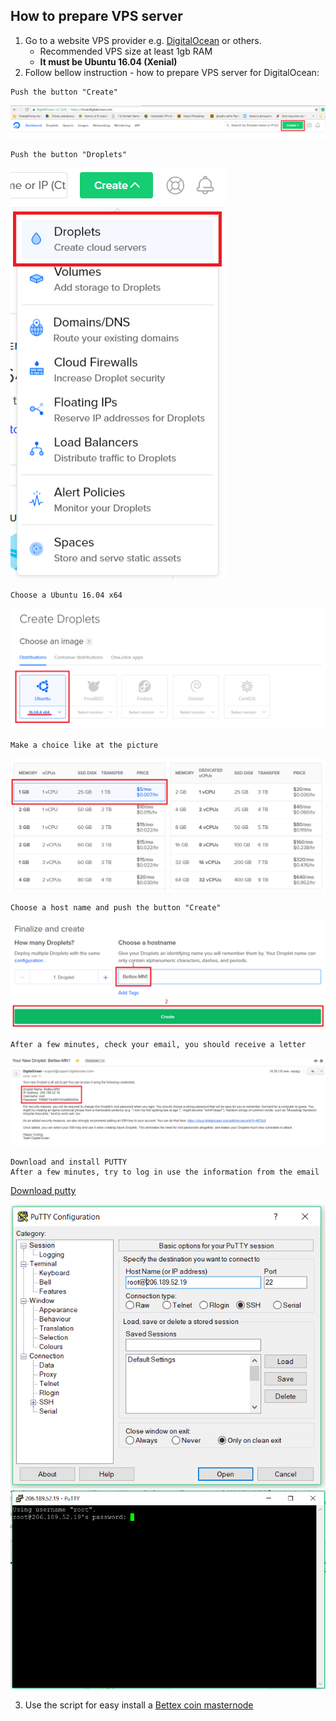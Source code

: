 ## How to prepare VPS server

1. Go to a website VPS provider e.g. [DigitalOcean](https://m.do.co/c/da2cd5eff34d) or others.
   - Recommended VPS size at least 1gb RAM
   - **It must be Ubuntu 16.04 (Xenial)**
2. Follow bellow instruction - how to prepare VPS server for DigitalOcean:
```
Push the button "Create"
```
![Alt text](https://github.com/bettexproject/bettexnodescript/blob/master/icons/1.png)

```
Push the button "Droplets"
```
![Alt text](https://github.com/bettexproject/bettexnodescript/blob/master/icons/2.png)

```
Сhoose a Ubuntu 16.04 x64
```
![Alt text](https://github.com/bettexproject/bettexnodescript/blob/master/icons/3.png)

```
Make a choice like at the picture
```
![Alt text](https://github.com/bettexproject/bettexnodescript/blob/master/icons/4.png)

```
Choose a host name and push the button "Create"
```
![Alt text](https://github.com/bettexproject/bettexnodescript/blob/master/icons/5.png)

```
After a few minutes, check your email, you should receive a letter
```
![Alt text](https://github.com/bettexproject/bettexnodescript/blob/master/icons/6.png)

```
Download and install PUTTY
After a few minutes, try to log in use the information from the email
```
[Download putty](https://www.chiark.greenend.org.uk/~sgtatham/putty/latest.html)

![Alt text](https://github.com/bettexproject/bettexnodescript/blob/master/icons/7.png)
![Alt text](https://github.com/bettexproject/bettexnodescript/blob/master/icons/8.png)

3. Use the script for easy install a [Bettex coin masternode](https://github.com/bettexproject/bettexnodescript)
